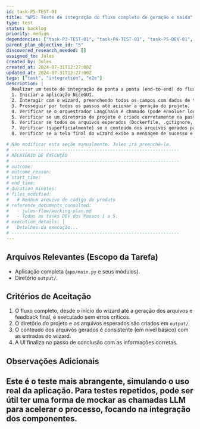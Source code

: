 ```yaml
---
id: task-P5-TEST-01
title: "WP5: Teste de integração do fluxo completo de geração e saída"
type: test
status: backlog
priority: medium
dependencies: ["task-P3-TEST-01", "task-P4-TEST-01", "task-P5-DEV-01", "task-P5-DEV-02"]
parent_plan_objective_id: "5"
discovered_research_needed: []
assigned_to: Jules
created_by: Jules
created_at: 2024-07-31T12:27:00Z
updated_at: 2024-07-31T12:27:00Z
tags: ["test", "integration", "e2e"]
description: |
  Realizar um teste de integração de ponta a ponta (end-to-end) do fluxo principal da aplicação:
  1. Iniciar a aplicação NiceGUI.
  2. Interagir com o wizard, preenchendo todos os campos com dados de teste válidos.
  3. Prosseguir por todos os passos até acionar a geração do projeto.
  4. Verificar se o orquestrador LangChain é chamado (pode envolver logs ou mocks parciais se o LLM real for custoso/lento para testes repetidos).
  5. Verificar se um diretório de projeto é criado corretamente na pasta `output/` com o nome esperado.
  6. Verificar se todos os arquivos esperados (Dockerfile, .gitignore, requirements.txt, GEMINI.md) são criados dentro deste diretório.
  7. Verificar (superficialmente) se o conteúdo dos arquivos gerados parece razoável e reflete as entradas do wizard. (Testes unitários em P4-TEST-01 cobrem a lógica de conteúdo mais a fundo).
  8. Verificar se a tela final do wizard exibe a mensagem de sucesso e o caminho correto para os arquivos gerados.

# Não modificar esta seção manualmente. Jules irá preenchê-la.
# ---------------------------------------------------------------
# RELATÓRIO DE EXECUÇÃO
# ---------------------------------------------------------------
# outcome:
# outcome_reason:
# start_time:
# end_time:
# duration_minutes:
# files_modified:
#   # Nenhum arquivo de código do produto
# reference_documents_consulted:
#   - jules-flow/working-plan.md
#   - Todas as tasks DEV dos Passos 1 a 5.
# execution_details: |
#   Detalhes da execução...
# ---------------------------------------------------------------
---
```


## Arquivos Relevantes (Escopo da Tarefa)
* Aplicação completa (`app/main.py` e seus módulos).
* Diretório `output/`.

## Critérios de Aceitação
1. O fluxo completo, desde o início do wizard até a geração dos arquivos e feedback final, é executado sem erros críticos.
2. O diretório do projeto e os arquivos esperados são criados em `output/`.
3. O conteúdo dos arquivos gerados é consistente (em nível básico) com as entradas do wizard.
4. A UI finaliza no passo de conclusão com as informações corretas.

## Observações Adicionais
Este é o teste mais abrangente, simulando o uso real da aplicação. Para testes repetidos, pode ser útil ter uma forma de mockar as chamadas LLM para acelerar o processo, focando na integração dos componentes.
---
